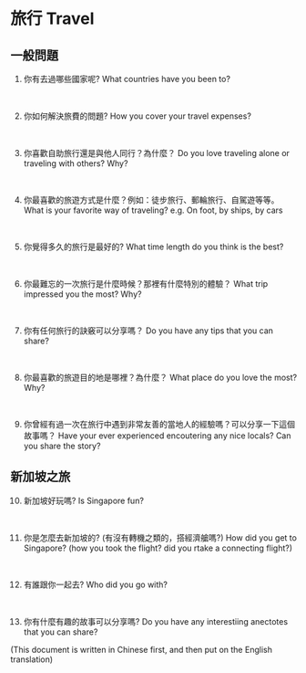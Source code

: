 # 旅行 Travel


## 一般問題

1. 你有去過哪些國家呢?
What countries have you been to?

<br>

2. 你如何解決旅費的問題?
How you cover your travel expenses?

<br>

3. 你喜歡自助旅行還是與他人同行？為什麼？
Do you love traveling alone or traveling with others? Why?

<br>

4. 你最喜歡的旅遊方式是什麼？例如：徒步旅行、郵輪旅行、自駕遊等等。
What is your favorite way of traveling? e.g. On foot, by ships, by cars

<br>

5. 你覺得多久的旅行是最好的?
What time length do you think is the best?

<br>

6. 你最難忘的一次旅行是什麼時候？那裡有什麼特別的體驗？
What trip impressed you the most? Why?

<br>

7. 你有任何旅行的訣竅可以分享嗎？
Do you have any tips that you can share?

<br>

8. 你最喜歡的旅遊目的地是哪裡？為什麼？
What place do you love the most? Why?

<br>

9. 你曾經有過一次在旅行中遇到非常友善的當地人的經驗嗎？可以分享一下這個故事嗎？
Have your ever experienced encoutering any nice locals? Can you share the story?


## 新加坡之旅

10. 新加坡好玩嗎?
Is Singapore fun?

<br>

11. 你是怎麼去新加坡的? (有沒有轉機之類的，搭經濟艙嗎?)
How did you get to Singapore? (how you took the flight? did you rtake a connecting flight?)

<br>

12. 有誰跟你一起去?
Who did you go with?

<br>

13. 你有什麼有趣的故事可以分享嗎?
Do you have any interestiing anectotes that you can share?




(This document is written in Chinese first, and then put on the English translation)